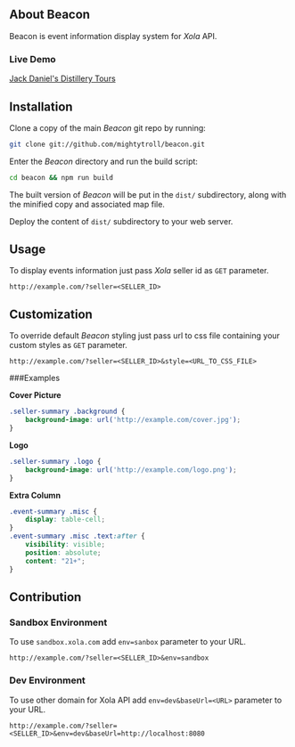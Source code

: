## About Beacon
Beacon is event information display system for *Xola* API.

### Live Demo
[Jack Daniel's Distillery Tours](http://beacon.articodestudio.com/?seller=570b666cc683b17a688b4567&env=sandbox&style=http://beacon.articodestudio.com/jack-daniels/style.css)

## Installation
Clone a copy of the main *Beacon* git repo by running:

```bash
git clone git://github.com/mightytroll/beacon.git
```

Enter the *Beacon* directory and run the build script:
```bash
cd beacon && npm run build
```
The built version of *Beacon* will be put in the `dist/` subdirectory, along with the minified copy and associated map file.

Deploy the content of `dist/` subdirectory to your web server.

## Usage
To display events information just pass *Xola* seller id as `GET` parameter.
```
http://example.com/?seller=<SELLER_ID>
```

## Customization
To override default *Beacon* styling just pass url to css file containing your custom styles as `GET` parameter.
```
http://example.com/?seller=<SELLER_ID>&style=<URL_TO_CSS_FILE>
```
###Examples

**Cover Picture**

```css
.seller-summary .background {
    background-image: url('http://example.com/cover.jpg');
}
```

**Logo**

```css
.seller-summary .logo {
    background-image: url('http://example.com/logo.png');
}
```

**Extra Column**

```css
.event-summary .misc {
    display: table-cell;
}
.event-summary .misc .text:after {
    visibility: visible;
    position: absolute;
    content: "21+";
}
```

## Contribution

### Sandbox Environment
To use `sandbox.xola.com` add `env=sanbox` parameter to your URL.
 ```
 http://example.com/?seller=<SELLER_ID>&env=sandbox
 ```

### Dev Environment
To use other domain for Xola API add `env=dev&baseUrl=<URL>` parameter to your URL.
 ```
 http://example.com/?seller=<SELLER_ID>&env=dev&baseUrl=http://localhost:8080
 ```